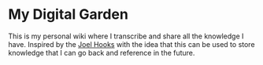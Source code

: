 # My Digital Garden

This is my personal wiki where I transcribe and share all the knowledge I have. Inspired by the [Joel Hooks](https://joelhooks.com/digital-garden) with the idea that this can be used to store knowledge that I can go back and reference in the future.


